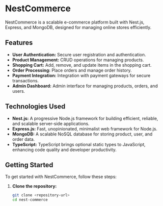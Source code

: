 # NestCommerce

NestCommerce is a scalable e-commerce platform built with Nest.js, Express, and MongoDB, designed for managing online stores efficiently.

## Features

- **User Authentication:** Secure user registration and authentication.
- **Product Management:** CRUD operations for managing products.
- **Shopping Cart:** Add, remove, and update items in the shopping cart.
- **Order Processing:** Place orders and manage order history.
- **Payment Integration:** Integration with payment gateways for secure transactions.
- **Admin Dashboard:** Admin interface for managing products, orders, and users.

## Technologies Used

- **Nest.js:** A progressive Node.js framework for building efficient, reliable, and scalable server-side applications.
- **Express.js:** Fast, unopinionated, minimalist web framework for Node.js.
- **MongoDB:** A scalable NoSQL database for storing product, user, and order data.
- **TypeScript:** TypeScript brings optional static types to JavaScript, enhancing code quality and developer productivity.

## Getting Started

To get started with NestCommerce, follow these steps:

1. **Clone the repository:**
   ```bash
   git clone <repository-url>
   cd nest-commerce
